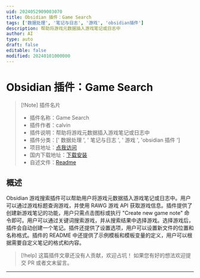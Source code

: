 ```yaml
---
uid: 2024052909003070
title: Obsidian 插件：Game Search
tags: ['数据处理', '笔记与日志', '游戏', 'obsidian插件']
description: 帮助将游戏元数据插入游戏笔记或日志中
author: AI
type: auto
draft: false
editable: false
modified: 20240101000000
---
```


# Obsidian 插件：Game Search

> [!Note] 插件名片
> - 插件名称：Game Search
> - 插件作者：calvin
> - 插件说明：帮助将游戏元数据插入游戏笔记或日志中
> - 插件分类：[' 数据处理 ', ' 笔记与日志 ', ' 游戏 ', 'obsidian 插件 ']
> - 项目地址：[点我访问](https://github.com/CMorooney/obsidian-game-search-plugin)
> - 国内下载地址：[下载安装](https://pkmer.cn/products/plugin/pluginMarket/?game-search)
> - 自述文件：[Readme](https://ghproxy.net/https://raw.githubusercontent.com/CMorooney/obsidian-game-search-plugin/master/README.md)

## 概述

Obsidian 游戏搜索插件可以帮助用户将游戏元数据插入游戏笔记或日志中。用户可以通过游戏标题查询游戏，并使用 RAWG 游戏 API 获取游戏信息。插件提供了创建新游戏笔记的功能，用户只需点击图标或执行 "Create new game note" 命令即可。用户可以通过关键词搜索游戏，并从搜索结果中选择游戏。选择游戏后，插件会自动创建一个笔记。插件还提供了设置选项，用户可以设置新文件的位置和名称格式。插件的 README 中还提供了示例模板和模板变量的定义，用户可以根据需要自定义笔记的格式和内容。

> [!help]
> 这篇插件文章还没有人贡献，欢迎占坑！
> 如果您有好的想法欢迎提交 PR 或者文末留言。

---



